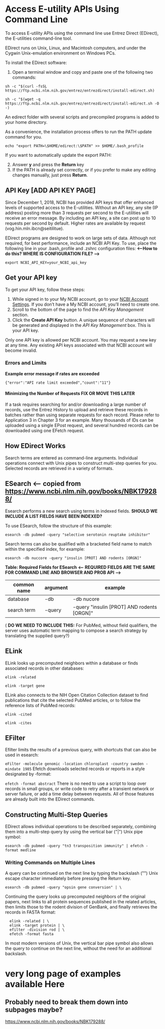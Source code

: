 # Access E-utility APIs Using Command Line

To access E-utility APIs using the command line use Entrez Direct (EDirect), the E-utilities command-line tool.

EDirect runs on Unix, Linux, and Macintosh computers, and under the Cygwin Unix-emulation environment on Windows PCs.

To install the EDirect software: 
1.	Open a terminal window and copy and paste one of the following two commands:
   
`sh -c "$(curl -fsSL https://ftp.ncbi.nlm.nih.gov/entrez/entrezdirect/install-edirect.sh)`

`sh -c "$(wget -q https://ftp.ncbi.nlm.nih.gov/entrez/entrezdirect/install-edirect.sh -O -)`
  
An edirect folder with several scripts and precompiled programs is added to your home directory. 

As a convenience, the installation process offers to run the PATH update command for you. 

`echo "export PATH=\$HOME/edirect:\$PATH" >> $HOME/.bash_profile`
  
If you want to automatically update the export PATH:

2.	Answer **y** and press the **Return** key
3.	If the PATH is already set correctly, or if you prefer to make any editing changes manually, just press **Return**.

## API Key   **[ADD API KEY PAGE]**
Since December 1, 2018, NCBI has provided API keys that offer enhanced levels of supported access to the E-utilities. Without an API key, any site (IP address) posting more than 3 requests per second to the E-utilities will receive an error message. By including an API key, a site can post up to 10 requests per second by default. Higher rates are available by request (vog.hin.mln.ibcn@seitilitue). 

EDirect programs are designed to work on large sets of data. Although not required, for best performance, include an NCBI API Key. To use, place the following line in your .bash_profile and .zshrc configuration files:  **<--How to do this? WHERE IS CONFIGURATION FILE? -->**

  `export NCBI_API_KEY=your_NCBI_api_key`

## Get your API key
To get your API key, follow these steps:
1. While signed in to your My NCBI account, go to your [NCBI Account Settings](https://account.ncbi.nlm.nih.gov/settings/). If you don’t have a My NCBI account, you’ll need to create one.
2. Scroll to the bottom of the page to find the _API Key Management_ section.
3. Click the **Create API Key**  button. A unique sequence of characters will be generated and displayed in the  _API Key Management_  box. This is your API key.

Only one API key is allowed per NCBI account. You may request a new key at any time. Any existing API keys associated with that NCBI account will become invalid.


### Errors and Limits 
**Example error message if rates are exceeded**

`{"error":"API rate limit exceeded","count":"11"}`

#### Minimizing the Number of Requests   **FIX OR MOVE THIS LATER**
If a task requires searching for and/or downloading a large number of records,  use the Entrez History to upload and retrieve these records in batches rather than using separate requests for each record. 
Please refer to Application 3 in Chapter 3 for an example. Many thousands of IDs can be uploaded using a single EPost request, and several hundred records can be downloaded using one EFetch request.



## How EDirect Works
Search terms are entered as command-line arguments. Individual operations connect with Unix pipes to construct multi-step queries for you. Selected records are retrieved in a variety of formats.

 ## ESearch   <-- copied from https://www.ncbi.nlm.nih.gov/books/NBK179288/
Esearch performs a new search using terms in indexed fields. **SHOULD WE INCLUDE A LIST FIELDS HAVE BEEN INDEXED?** 

To use ESearch, follow the structure of this example:

`esearch -db pubmed -query "selective serotonin reuptake inhibitor"`

Search terms can also be qualified with a bracketed field name to match within the specified index, for example:

`esearch -db nuccore -query "insulin [PROT] AND rodents [ORGN]"`

**Table: Required Fields for ESearch**    **<-- REQUIRED FIELDS ARE THE SAME FOR COMMAND LINE AND BROWSER AND PROB API -->**

| common name | argument |  example |
| --- | ---  | --- |
| database | -db | -db nucore |
| search term | -query | -query "insulin [PROT] AND rodents [ORGN]" |



( **DO WE NEED TO INCLUDE THIS:**  For PubMed, without field qualifiers, the server uses automatic term mapping to compose a search strategy by translating the supplied query?)
 


## ELink 
ELink looks up precomputed neighbors within a database or finds associated records in other databases:

  `elink -related`

  `elink -target gene`
  
ELink also connects to the NIH Open Citation Collection dataset to find publications that cite the selected PubMed articles, or to follow the reference lists of PubMed records:

  `elink -cited`

 `elink -cites`

 ## EFilter
Efilter limits the results of a previous query, with shortcuts that can also be used in esearch:

  `eFilter -molecule genomic -location chloroplast -country sweden -mindate 1985`
Efetch downloads selected records or reports in a style designated by ‑format:

  `efetch -format abstract`
There is no need to use a script to loop over records in small groups, or write code to retry after a transient network or server failure, or add a time delay between requests. All of those features are already built into the EDirect commands.

## Constructing Multi-Step Queries
EDirect allows individual operations to be described separately, combining them into a multi-step query by using the vertical bar ("|") Unix pipe symbol:

  `esearch -db pubmed -query "tn3 transposition immunity" | efetch -format medline`
  
### Writing Commands on Multiple Lines
A query can be continued on the next line by typing the backslash ("\") Unix escape character immediately before pressing the Return key.

  `esearch -db pubmed -query "opsin gene conversion" | \`
  
Continuing the query looks up precomputed neighbors of the original papers, next links to all protein sequences published in the related articles, then limits those to the rodent division of GenBank, and finally retrieves the records in FASTA format:

```
  elink -related | \
  elink -target protein | \
  efilter -division rod | \
  efetch -format fasta
```

In most modern versions of Unix, the vertical bar pipe symbol also allows the query to continue on the next line, without the need for an additional backslash.



# very long page of examples available Here 

## Probably need to break them down into subpages maybe?

https://www.ncbi.nlm.nih.gov/books/NBK179288/ 
